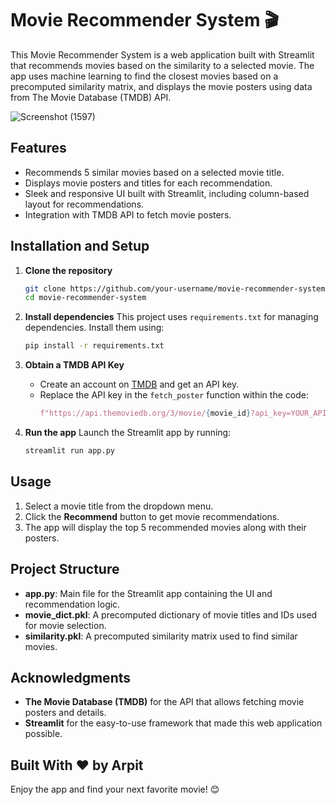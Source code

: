 # Movie Recommender System 🎬

This Movie Recommender System is a web application built with Streamlit that recommends movies based on the similarity to a selected movie. The app uses machine learning to find the closest movies based on a precomputed similarity matrix, and displays the movie posters using data from The Movie Database (TMDB) API.

![Screenshot (1597)](https://github.com/user-attachments/assets/b1694c0e-a52f-4864-a07f-f4dcf0582893)

## Features
- Recommends 5 similar movies based on a selected movie title.
- Displays movie posters and titles for each recommendation.
- Sleek and responsive UI built with Streamlit, including column-based layout for recommendations.
- Integration with TMDB API to fetch movie posters.

## Installation and Setup
1. **Clone the repository**
    ```bash
    git clone https://github.com/your-username/movie-recommender-system.git
    cd movie-recommender-system
    ```

2. **Install dependencies**
    This project uses `requirements.txt` for managing dependencies. Install them using:
    ```bash
    pip install -r requirements.txt
    ```

3. **Obtain a TMDB API Key**
    - Create an account on [TMDB](https://www.themoviedb.org/) and get an API key.
    - Replace the API key in the `fetch_poster` function within the code:
      ```python
      f"https://api.themoviedb.org/3/movie/{movie_id}?api_key=YOUR_API_KEY&language=en-US"
      ```

4. **Run the app**
    Launch the Streamlit app by running:
    ```bash
    streamlit run app.py
    ```

## Usage
1. Select a movie title from the dropdown menu.
2. Click the **Recommend** button to get movie recommendations.
3. The app will display the top 5 recommended movies along with their posters.

## Project Structure
- **app.py**: Main file for the Streamlit app containing the UI and recommendation logic.
- **movie_dict.pkl**: A precomputed dictionary of movie titles and IDs used for movie selection.
- **similarity.pkl**: A precomputed similarity matrix used to find similar movies.

## Acknowledgments
- **The Movie Database (TMDB)** for the API that allows fetching movie posters and details.
- **Streamlit** for the easy-to-use framework that made this web application possible.

## Built With ❤️ by Arpit
Enjoy the app and find your next favorite movie! 😊
